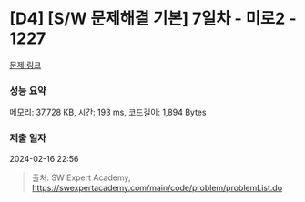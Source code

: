 # [D4] [S/W 문제해결 기본] 7일차 - 미로2 - 1227 

[문제 링크](https://swexpertacademy.com/main/code/problem/problemDetail.do?contestProbId=AV14wL9KAGkCFAYD) 

### 성능 요약

메모리: 37,728 KB, 시간: 193 ms, 코드길이: 1,894 Bytes

### 제출 일자

2024-02-16 22:56



> 출처: SW Expert Academy, https://swexpertacademy.com/main/code/problem/problemList.do